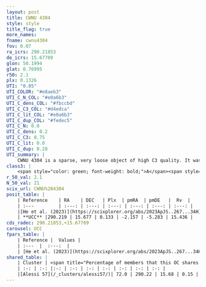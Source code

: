 ```yaml
---
layout: post
title: CWNU 4304
style: style
title_flag: true
more_names: 
fname: cwnu4304
fov: 0.07
ra_icrs: 290.21853
de_icrs: 15.67709
glon: 50.1994
glat: 0.76995
r50: 2.1
plx: 0.1326
UTI: "0.05"
UTI_COLOR: "#e8aeb3"
UTI_C_N_COL: "#e0a6b3"
UTI_C_dens_COL: "#fbccbd"
UTI_C_C3_COL: "#d4edca"
UTI_C_lit_COL: "#e0a6b3"
UTI_C_dup_COL: "#fedec5"
UTI_C_N: 0.0
UTI_C_dens: 0.2
UTI_C_C3: 0.75
UTI_C_lit: 0.0
UTI_C_dup: 0.28
UTI_summary: |
    CWNU 4304 is a sparse, very loose object of high C3 quality. It was recently reported in the literature.<br><br><span style="color: #99180f; font-weight: bold;">Warning: </span>This is possibly a duplicated object, which shares a significant percentage of members with at least one previously reported entry.<br><br><span style="color: #99180f; font-weight: bold;">Warning: </span>contains less than 25 stars with <i>P>0.5</i> estimated.
class3: |
    <span style="color: green; font-weight: bold;">A</span><span style="color: #FFC300; font-weight: bold;">B</span>
r_50_val: 2.1
N_50_val: 21
scix_url: CWNU%204304
posit_table: |
    | Reference    | RA    | DEC   | Plx  | pmRA  | pmDE   |  Rv  |
    | :---         | :---: | :---: | :---: | :---: | :---: | :---: |
    |[He et al. (2023)](https://scixplorer.org/abs/2023ApJS..267...34H) | 290.223 | 15.682 | 0.123 | -2.15 | -5.344 | -- |
    | **UCC** |290.219 | 15.677 | 0.133 | -2.157 | -5.283 | 15.436 | 
cds_radec: 290.21853,+15.67709
carousel: UCC
fpars_table: |
    | Reference |  Values |
    | :---  |  :---:  |
    | [He et al. (2023)](https://scixplorer.org/abs/2023ApJS..267...34H) | `A0=7.9, m-M=16.5, logA=7.7` |
shared_table: |
    | Cluster | <span title="Percentage of members that this OC shares with the ones listed">%</span>   | RA   | DEC   | Plx   | pmRA  | pmDE  | Rv | UTI |
    | :-: | :-: |:-: | :-: | :-: | :-: | :-: | :-: | :-: |
    |[Alessi 57](/_clusters/alessi57/)| 72.0 | 290.22 | 15.68 | 0.15 | -2.14 | -5.24 | 15.44 |0.52 |
---
```

